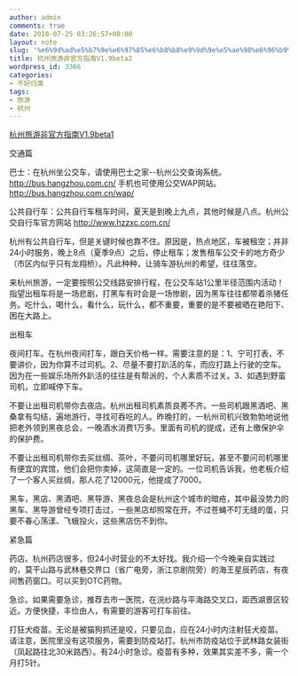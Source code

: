 ```yaml
---
author: admin
comments: true
date: 2010-07-25 03:26:57+00:00
layout: note
slug: '%e6%9d%ad%e5%b7%9e%e6%97%85%e6%b8%b8%e9%9d%9e%e5%ae%98%e6%96%b9%e6%8c%87%e5%8d%97v1-9beta2'
title: 杭州旅游非官方指南V1.9beta2
wordpress_id: 3366
categories:
- 不好归类
tags:
- 旅游
- 杭州
---
```


[杭州旅游非官方指南V1.9beta1](http://www.baibanbao.net/2010/07/13/hangzhou-tour-v2-beta/)

交通篇

巴士：在杭州坐公交车，请使用巴士之家--杭州公交查询系统。http://bus.hangzhou.com.cn/ 手机也可使用公交WAP网站。http://bus.hangzhou.com.cn/wap/

公共自行车：公共自行车租车时间，夏天是到晚上九点，其他时候是八点。杭州公交自行车官方网站 http://www.hzzxc.com.cn/ 

杭州有公共自行车，但是关键时候也靠不住。原因是，热点地区，车被租空；并非24小时服务，晚上8点（夏季9点）之后，停止租车；发售租车公交卡的地方奇少（市区内似乎只有龙翔桥）。凡此种种，让骑车游杭州的希望，往往落空。

来杭州旅游，一定要按照公交线路安排行程，在公交车站1公里半径范围内活动！指望出租车将是一场悲剧，打黑车有时会是一场惨剧，因为黑车往往都带着杀猪任务。吃什么，喝什么，看什么，玩什么，都不重要，重要的是不要被晒在艳阳下、困在大路上。

出租车

夜间打车。在杭州夜间打车，跟白天价格一样。需要注意的是：1、宁可打表，不要讲价，因为你算不过司机。2、尽量不要打趴活的车，而应打路上行驶的空车。因为在一些娱乐场所外趴活的往往是有帮派的，个人素质不过关。3、如遇到野蛮司机，立即喊停下车。

不要让出租司机带你去夜店。杭州出租司机素质良莠不齐。一些司机跟黑酒吧、黑桑拿有勾结，遍地游行，寻找可吞吃的人。昨晚打的，一杭州司机兴致勃勃地说他把老外领到黑夜总会，一晚酒水消费1万多。里面有司机的提成，还有上缴保护伞的保护费。

不要让出租司机带你去买丝绸、茶叶，不要问司机哪里好玩，甚至不要问司机哪里有便宜的宾馆，他们会把你卖掉，这简直是一定的。一位司机告诉我，他老板介绍了一个客人买丝绸，那人花了12000元，他提成了7000。

黑车，黑店、黑酒吧、黑导游、黑夜总会是杭州这个城市的暗疮，其中最没势力的黑车、黑导游曾经专项打击过，一些黑店却照常在开。不过苍蝇不叮无缝的蛋，只要不春心荡漾、飞蛾投火，这些黑店伤不到你。 



紧急篇

药店。杭州药店很多，但24小时营业的不太好找。我介绍一个今晚亲自实践过的，莫干山路与武林巷交界口（省广电旁，浙江京剧院旁）的海王星辰药店，有夜间售药窗口。可以买到OTC药物。

急诊。如果需要急诊，推荐去市一医院，在浣纱路与平海路交叉口，距西湖景区较近。方便快捷，丰俭由人，有需要的游客可打车前往。

打狂犬疫苗。无论是被猫狗抓还是咬，只要见血，应在24小时内注射狂犬疫苗。请注意，医院里没有这项服务，需要到防疫站打。杭州市防疫站位于武林路女装街（凤起路往北30米路西）。有24小时急诊。疫苗有多种，效果其实差不多，需一个月打5针。


